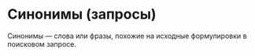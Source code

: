 # Синонимы (запросы)

Синонимы — слова или фразы, похожие на исходные формулировки в поисковом запросе.
